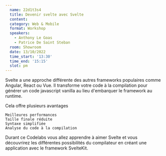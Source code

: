 ```yaml
---
  name: 22d1t3s4
  title: Devenir svelte avec Svelte
  content:
  category: Web & Mobile
  format: Workshop
  speakers: 
    - Anthony Le Goas
    - Patrice De Saint Steban
  room: Showroom
  date: 13/10/2022
  time_start: '13:30'
  time_end: '15:15'
  slot: pm
---
```

Svelte a une approche différente des autres frameworks populaires comme Angular, React ou Vue. Il transforme votre code à la compilation pour générer un code javascript vanilla au lieu d'embarquer le framework au runtime.

Cela offre plusieurs avantages

    Meilleures performances
    Taille finale réduite
    Syntaxe simplifiée
    Analyse du code à la compilation

Durant ce Codelabs vous allez apprendre à aimer Svelte et vous découvrirez les différentes possibilités du compilateur en créant une application avec le framework SvelteKit.
